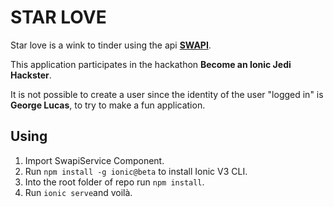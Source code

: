 # STAR LOVE

Star love is a wink to tinder using the api **[SWAPI](https://swapi.co/documentation)**.

This application participates in the hackathon **Become an Ionic Jedi Hackster**.

It is not possible to create a user since the identity of the user "logged in" is **George Lucas**, to try to make a fun application.

## Using
1.  Import SwapiService Component.
2.  Run `npm install -g ionic@beta` to install Ionic V3 CLI.
3.  Into the root folder of repo run `npm install`.
4.  Run `ionic serve`and voilà.